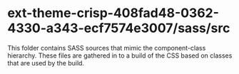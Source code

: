 # ext-theme-crisp-408fad48-0362-4330-a343-ecf7574e3007/sass/src

This folder contains SASS sources that mimic the component-class hierarchy. These files
are gathered in to a build of the CSS based on classes that are used by the build.
